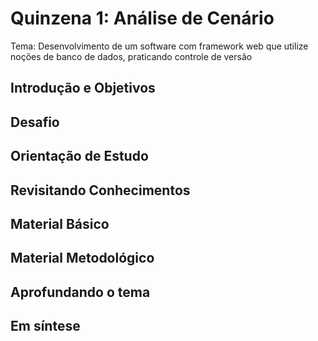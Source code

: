 # Quinzena 1: Análise de Cenário


Tema: Desenvolvimento de um software com framework web que utilize noções de banco de dados, praticando controle de versão

## Introdução e Objetivos

## Desafio
## Orientação de Estudo
## Revisitando Conhecimentos
## Material Básico
## Material Metodológico
## Aprofundando o tema
## Em síntese